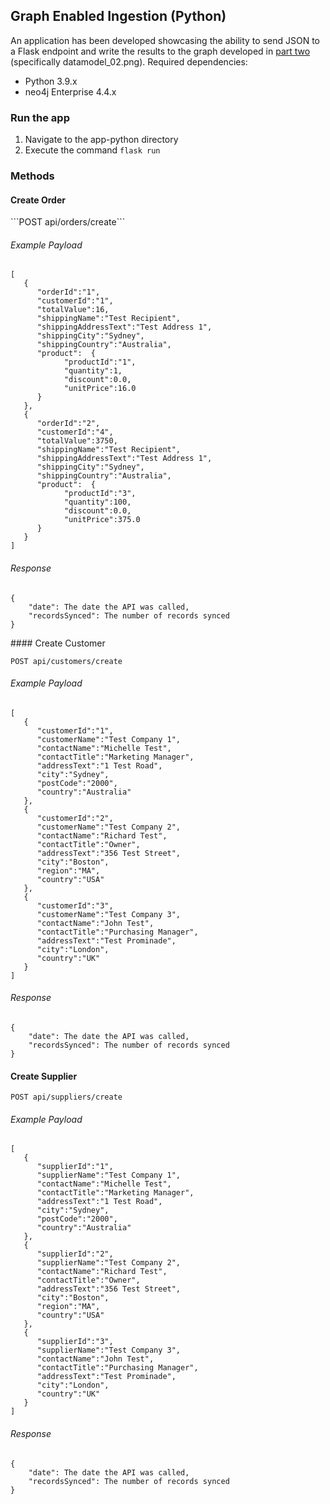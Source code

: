 ## Graph Enabled Ingestion (Python)

An application has been developed showcasing the ability to send JSON to a Flask endpoint and write the results to the graph developed in [part two](/content/parttwo.md) (specifically datamodel_02.png).
Required dependencies:
- Python 3.9.x
- neo4j Enterprise 4.4.x

### Run the app

1. Navigate to the app-python directory
2. Execute the command 
```flask run```

### Methods

#### Create Order
<summary>
```POST api/orders/create```

###### Example Payload
```
[
   {
      "orderId":"1",
      "customerId":"1",
      "totalValue":16,
      "shippingName":"Test Recipient",
      "shippingAddressText":"Test Address 1",
      "shippingCity":"Sydney",
      "shippingCountry":"Australia",
      "product":  {
            "productId":"1",
            "quantity":1,
            "discount":0.0,
            "unitPrice":16.0
      }
   },
   {
      "orderId":"2",
      "customerId":"4",
      "totalValue":3750,
      "shippingName":"Test Recipient",
      "shippingAddressText":"Test Address 1",
      "shippingCity":"Sydney",
      "shippingCountry":"Australia",
      "product":  {
            "productId":"3",
            "quantity":100,
            "discount":0.0,
            "unitPrice":375.0
      }
   }
]
```
###### Response
```
{
    "date": The date the API was called,
    "recordsSynced": The number of records synced
}
```
</summary>
#### Create Customer

```POST api/customers/create```

###### Example Payload
```
[
   {
      "customerId":"1",
      "customerName":"Test Company 1",
      "contactName":"Michelle Test",
      "contactTitle":"Marketing Manager",
      "addressText":"1 Test Road",
      "city":"Sydney",
      "postCode":"2000",
      "country":"Australia"
   },
   {
      "customerId":"2",
      "customerName":"Test Company 2",
      "contactName":"Richard Test",
      "contactTitle":"Owner",
      "addressText":"356 Test Street",
      "city":"Boston",
      "region":"MA",
      "country":"USA"
   },
   {
      "customerId":"3",
      "customerName":"Test Company 3",
      "contactName":"John Test",
      "contactTitle":"Purchasing Manager",
      "addressText":"Test Prominade",
      "city":"London",
      "country":"UK"
   }
]
```
###### Response
```
{
    "date": The date the API was called,
    "recordsSynced": The number of records synced
}
```

#### Create Supplier

```POST api/suppliers/create```

###### Example Payload
```
[
   {
      "supplierId":"1",
      "supplierName":"Test Company 1",
      "contactName":"Michelle Test",
      "contactTitle":"Marketing Manager",
      "addressText":"1 Test Road",
      "city":"Sydney",
      "postCode":"2000",
      "country":"Australia"
   },
   {
      "supplierId":"2",
      "supplierName":"Test Company 2",
      "contactName":"Richard Test",
      "contactTitle":"Owner",
      "addressText":"356 Test Street",
      "city":"Boston",
      "region":"MA",
      "country":"USA"
   },
   {
      "supplierId":"3",
      "supplierName":"Test Company 3",
      "contactName":"John Test",
      "contactTitle":"Purchasing Manager",
      "addressText":"Test Prominade",
      "city":"London",
      "country":"UK"
   }
]
```

###### Response
```
{
    "date": The date the API was called,
    "recordsSynced": The number of records synced
}
```
